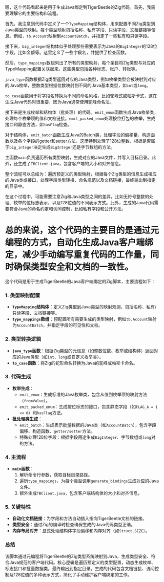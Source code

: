 嗯，这个代码看起来是用于生成Java绑定到TigerBeetle的Zig代码。首先，我需要理解它的主要结构和流程。

首先，我注意到代码中定义了一个`TypeMapping`结构体，用来配置不同Zig类型到Java类型的映射。每个类型映射包括名称、私有字段、只读字段、文档链接等信息。例如，`tb.Account`映射到`AccountBatch`，并指定了一些私有和只读字段。

接下来，`big_integer`结构体似乎处理那些需要表示为Java的`BigInteger`的128位字段，比如金额等。这里定义了一些字段名，并提供了检查函数。

然后，`type_mappings`数组列出了所有的类型映射，每个条目将Zig类型与对应的TypeMapping配置关联起来。这些类型包括各种标志、账户、转账等。

`java_type`函数根据Zig类型返回对应的Java类型，例如枚举类型会被映射到对应的Java枚举，整数类型根据位数映射到不同的Java基本类型，如`int`或`long`。

`to_case`函数用于将字段名转换为不同的命名风格，比如驼峰式或帕斯卡式，这在生成Java代码时很重要，因为Java通常使用驼峰命名法。

接下来是生成枚举和结构体（批处理）的代码。`emit_enum`函数生成Java枚举类，处理每个枚举项的值和文档链接。`emit_packed_enum`处理按位打包的枚举，生成接口和静态方法，如`hasFlag`检查。

对于结构体，`emit_batch`函数生成Java的Batch类，处理字段的偏移量、构造函数以及各个字段的getter和setter方法。这里特别处理了128位整数，根据是否属于`big_integer`决定生成`BigInteger`还是字节数组的方法。

主函数`main`负责遍历所有类型映射，生成对应的Java文件，并写入目标目录。此外，还生成了`TBClient.java`，包含客户端的大小和对齐信息。

整个流程可以总结为：遍历预定义的类型映射，根据每个Zig类型的信息生成相应的Java类或接口，处理字段类型转换、命名规范以及文档链接，最终输出到指定的目录中。

在这个过程中，可能需要注意Zig和Java类型之间的差异，比如无符号整数的处理、枚举的位标志表示，以及128位值的不同表示方式。此外，生成的Java代码需要符合Java的命名约定和访问控制，比如私有字段和公开方法。

总的来说，这个代码的主要目的是通过元编程的方式，自动化生成Java客户端绑定，减少手动编写重复代码的工作量，同时确保类型安全和文档的一致性。
================================================
这个代码是用于生成TigerBeetle的Java客户端绑定的Zig脚本，主要流程如下：

### 1. **类型映射配置**
- **`TypeMapping`结构体**：定义Zig类型到Java类型的映射规则，包括名称、私有/只读字段、文档链接等。
- **`type_mappings`数组**：预配置所有需要生成的类型映射，例如`tb.Account`映射为`AccountBatch`，并指定字段的可见性和文档。

### 2. **类型转换逻辑**
- **`java_type`函数**：根据Zig类型的元信息（如整数位数、枚举或结构体）返回对应的Java类型（如`int`、`long`或自定义枚举类）。
- **`to_case`函数**：将Zig的蛇形命名转换为Java的驼峰或帕斯卡命名。

### 3. **代码生成**
- **枚举生成**：
  - `emit_enum`：生成标准的Java枚举类，包含从值到枚举项的映射方法（`fromValue`）。
  - `emit_packed_enum`：生成按位标志的接口，包含静态字段（如`FLAG_A = 1 << 0`）和`hasFlag`方法。
- **批处理类生成**：
  - `emit_batch`：生成表示批量数据的Java类（如`AccountBatch`），包含字段偏移、构造函数、`getter/setter`方法。
  - 特殊处理128位字段：根据字段用途生成`BigInteger`、字节数组或`long`对的方法。

### 4. **主流程**
- **`main`函数**：
  1. 解析命令行参数，获取目标目录路径。
  2. 遍历`type_mappings`，为每个类型调用`generate_bindings`生成对应的Java文件。
  3. 额外生成`TBClient.java`，包含客户端结构体的大小和对齐信息。

### 5. **关键特性**
- **自动化文档链接**：为字段和方法自动插入指向TigerBeetle文档的链接。
- **类型安全**：通过Zig的编译时检查确保生成的Java代码类型正确。
- **内存布局对齐**：显式处理结构体字段偏移和内存对齐（如`Struct.SIZE`）。

### 总结
该脚本通过元编程将TigerBeetle的Zig类型系统映射到Java，生成类型安全、符合Java规范的客户端代码。核心逻辑是遍历预定义的类型配置，动态生成枚举、标志接口和批量数据类，最终输出到指定目录。生成的代码包含文档链接、访问控制及128位值的多种表示方式，简化了手动维护客户端绑定的工作。